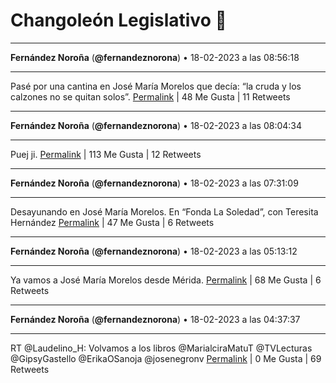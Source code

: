 # Changoleón Legislativo 🙈
*****
**Fernández Noroña** (**@fernandeznorona**) • 18-02-2023 a las 08:56:18
*****
Pasé por una cantina en José María Morelos que decía: “la cruda y los calzones no se quitan solos”.
[Permalink](https://twitter.com/fernandeznorona/status/1626988991210815488) | 48 Me Gusta | 11 Retweets
*****
**Fernández Noroña** (**@fernandeznorona**) • 18-02-2023 a las 08:04:34
*****
Puej ji.
[Permalink](https://twitter.com/fernandeznorona/status/1626975973609463808) | 113 Me Gusta | 12 Retweets
*****
**Fernández Noroña** (**@fernandeznorona**) • 18-02-2023 a las 07:31:09
*****
Desayunando en José María Morelos. En “Fonda La Soledad”, con Teresita Hernández
[Permalink](https://twitter.com/fernandeznorona/status/1626967564613038080) | 47 Me Gusta | 6 Retweets
*****
**Fernández Noroña** (**@fernandeznorona**) • 18-02-2023 a las 05:13:12
*****
Ya vamos a José María Morelos desde Mérida.
[Permalink](https://twitter.com/fernandeznorona/status/1626932848094486529) | 68 Me Gusta | 6 Retweets
*****
**Fernández Noroña** (**@fernandeznorona**) • 18-02-2023 a las 04:37:37
*****
RT @Laudelino_H: Volvamos a los libros @MarialciraMatuT @TVLecturas @GipsyGastello @ErikaOSanoja @josenegronv
[Permalink](https://twitter.com/fernandeznorona/status/1626923891821056002) | 0 Me Gusta | 69 Retweets